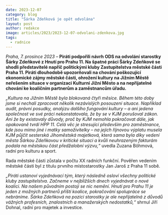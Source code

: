 ```yaml
---
date: 2023-12-07
category: blog
title: "Šárka Zdeňková je opět odvolána"
layout: post
author: redakce
image: articles/2023/2023-12-07-odvolani-zdenkova.jpg
tags: 
  - radnice
---
```

*Praha, 7. prosince 2023* – **Piráti podpořili návrh ODS na odvolání starostky Šárky Zdeňkové z Hnutí pro Prahu 11. Na špatné práci Šárky Zdeňkové se shodli představitelé napříč politickými kluby Zastupitelstva městské části Praha 11. Piráti dlouhodobě upozorňovali na chování poškozující ekonomické zájmy městské části, ohrožení kultury na Jižním Městě neřešením situace v organizaci Kulturní Jižní Město a na nepřijatelné chování ke koaličním partnerům a zaměstnancům úřadu.**

*„Kultura na Jižním Městě byla blokovaná čtyři měsíce. Během této doby jsme si nechali zpracovat několik nezávislých posouzení situace. Například audit, právní posudky, analýzu dalšího fungování kultury – a ani jedena společnost ve své práci nekonstatovala, že by se v KJM porušoval zákon. Ani že by existovaly důvody, proč by KJM nemohla pokračovat dále, jak opakovaně tvrdí HPP 11. Celá věc je stresující především pro zaměstnance, kde jsou mimo jiné i matky samoživitelky – na jejich říjnovou výplatu musela KJM půjčit sesterská Jihoměstská majetková, která sama byla díky vedení města Šárkou Zdeňkovou v kritické situaci a kvůli neuhrazeným fakturám podala na městskou část předžalobní výzvu,“* uvedla Zuzana Böhmová, radní pro kulturu a sport.
 
Rada městské části zůstala v počtu XX radních funkční. Pověřen vedením městské části byl z titulu prvního místostarostky Jan Jaroš z Praha 11 sobě.
 
*„Piráti ustanoví vyjednávací tým, který následně osloví všechny politické kluby zastupitelstva. Začneme v nejbližších dnech vyjednávat o nové koalici. Na našem původním postoji se nic nemění. Hnutí pro Prahu 11 je jeden z možných partnerů příští koalice, pokračování spolupráce se nebráníme. Šárka Zdeňková na pozici starostky je ale nepřijatelná z důvodů vážných profesních, znalostních a manažerských nedostatků,“* shrnul Jiří Dohnal, radní pro majetek a investice.  

